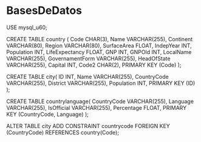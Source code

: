 # BasesDeDatos
USE mysql_u60;

CREATE TABLE country (
    Code CHAR(3),
    Name VARCHAR(255),
    Continent VARCHAR(80),
    Region VARCHAR(80),
    SurfaceArea FLOAT,
    IndepYear INT,
    Population INT,
    LifeExpectancy FLOAT,
    GNP INT,
    GNPOld INT,
    LocalName VARCHAR(255),
    GovernamentForm VARCHAR(255),
    HeadOfState VARCHAR(255),
    Capital INT,
    Code2 CHAR(2),
    PRIMARY KEY (Code)
);

CREATE TABLE city(
    ID INT,
    Name VARCHAR(255),
    CountryCode VARCHAR(255),
    District VARCHAR(255),
    Population INT,
    PRIMARY KEY (ID)
);

CREATE TABLE countrylanguage(
    CountryCode VARCHAR(255),
    Language VARCHAR(255),
    IsOfficial VARCHAR(255),
    Percentage FLOAT,
    PRIMARY KEY (CountryCode, Language)
);


ALTER TABLE city ADD CONSTRAINT countrycode FOREIGN KEY (CountryCode) REFERENCES country(Code);
